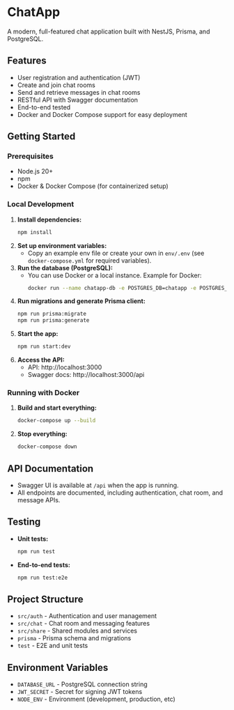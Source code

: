 # ChatApp

A modern, full-featured chat application built with NestJS, Prisma, and PostgreSQL.

## Features

- User registration and authentication (JWT)
- Create and join chat rooms
- Send and retrieve messages in chat rooms
- RESTful API with Swagger documentation
- End-to-end tested
- Docker and Docker Compose support for easy deployment

## Getting Started

### Prerequisites

- Node.js 20+
- npm
- Docker & Docker Compose (for containerized setup)

### Local Development

1. **Install dependencies:**
   ```bash
   npm install
   ```
2. **Set up environment variables:**
   - Copy an example env file or create your own in `env/.env` (see `docker-compose.yml` for required variables).
3. **Run the database (PostgreSQL):**
   - You can use Docker or a local instance. Example for Docker:
     ```bash
     docker run --name chatapp-db -e POSTGRES_DB=chatapp -e POSTGRES_USER=chatuser -e POSTGRES_PASSWORD=chatpass -p 5432:5432 -d postgres:15-alpine
     ```
4. **Run migrations and generate Prisma client:**
   ```bash
   npm run prisma:migrate
   npm run prisma:generate
   ```
5. **Start the app:**
   ```bash
   npm run start:dev
   ```
6. **Access the API:**
   - API: http://localhost:3000
   - Swagger docs: http://localhost:3000/api

### Running with Docker

1. **Build and start everything:**
   ```bash
   docker-compose up --build
   ```
2. **Stop everything:**
   ```bash
   docker-compose down
   ```

## API Documentation

- Swagger UI is available at `/api` when the app is running.
- All endpoints are documented, including authentication, chat room, and message APIs.

## Testing

- **Unit tests:**
  ```bash
  npm run test
  ```
- **End-to-end tests:**
  ```bash
  npm run test:e2e
  ```

## Project Structure

- `src/auth` - Authentication and user management
- `src/chat` - Chat room and messaging features
- `src/share` - Shared modules and services
- `prisma` - Prisma schema and migrations
- `test` - E2E and unit tests

## Environment Variables

- `DATABASE_URL` - PostgreSQL connection string
- `JWT_SECRET` - Secret for signing JWT tokens
- `NODE_ENV` - Environment (development, production, etc)
